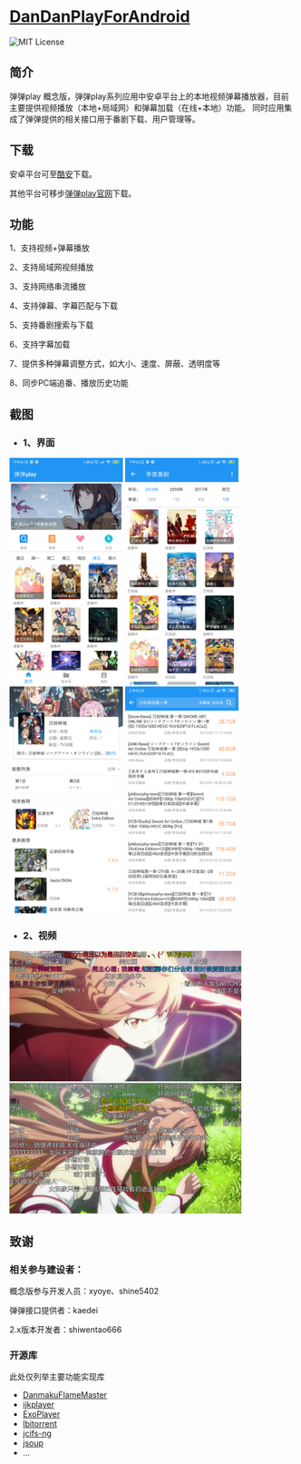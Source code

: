 # [DanDanPlayForAndroid](https://github.com/xyoye/DanDanPlayForAndroid)

![MIT License](https://img.shields.io/badge/licence-MIT-green.svg)

## 简介

弹弹play 概念版，弹弹play系列应用中安卓平台上的本地视频弹幕播放器，目前主要提供视频播放（本地+局域网）和弹幕加载（在线+本地）功能。
同时应用集成了弹弹提供的相关接口用于番剧下载、用户管理等。

## 下载

安卓平台可至[酷安](https://www.coolapk.com/apk/com.xyoye.dandanplay)下载。

其他平台可移步[弹弹play官网](http://www.dandanplay.com)下载。

## 功能

1、支持视频+弹幕播放

2、支持局域网视频播放

3、支持网络串流播放

4、支持弹幕、字幕匹配与下载

5、支持番剧搜索与下载

6、支持字幕加载

7、提供多种弹幕调整方式，如大小、速度、屏蔽、透明度等

8、同步PC端追番、播放历史功能

## 截图
* ### 1、界面
<div>
	<img src="https://github.com/xyoye/ImageRepository/blob/master/DanDanPlayer/home.png" width="200px">
	<img src="https://github.com/xyoye/ImageRepository/blob/master/DanDanPlayer/season.png" width="200px">
	<img src="https://github.com/xyoye/ImageRepository/blob/master/DanDanPlayer/detail.png" width="200px">
	<img src="https://github.com/xyoye/ImageRepository/blob/master/DanDanPlayer/search.png" width="200px">
</div>

* ### 2、视频
<div>
	<img src="https://github.com/xyoye/ImageRepository/blob/master/DanDanPlayer/video_1.png" height="230px"/>
	<img src="https://github.com/xyoye/ImageRepository/blob/master/DanDanPlayer/video_2.png" height="230px"/>
</div>

## 致谢
### 相关参与建设者：
概念版参与开发人员：xyoye、shine5402

弹弹接口提供者：kaedei

2.x版本开发者：shiwentao666

### 开源库
此处仅列举主要功能实现库
- [DanmakuFlameMaster](https://github.com/bilibili/DanmakuFlameMaster)
- [ijkplayer](https://github.com/bilibili/ijkplayer)
- [ExoPlayer](https://github.com/google/ExoPlayer)
- [lbitorrent](https://gitlab.com/axet/libtorrent)
- [jcifs-ng](https://github.com/AgNO3/jcifs-ng)
- [jsoup](https://github.com/jhy/jsoup)
- ...
